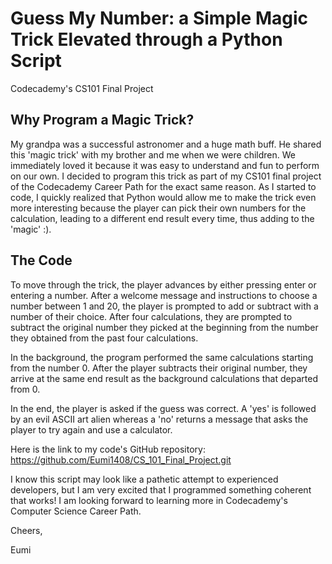 # Guess My Number: a Simple Magic Trick Elevated through a Python Script
Codecademy's CS101 Final Project

## Why Program a Magic Trick?
My grandpa was a successful astronomer and a huge math buff. He shared this 'magic trick' with my brother and me when we were children. We immediately loved it because it was easy to understand and fun to perform on our own. I decided to program this trick as part of my CS101 final project of the Codecademy Career Path for the exact same reason. As I started to code, I quickly realized that Python would allow me to make the trick even more interesting because the player can pick their own numbers for the calculation, leading to a different end result every time, thus adding to the 'magic' :).

## The Code
To move through the trick, the player advances by either pressing enter or entering a number. After a welcome message and instructions to choose a number between 1 and 20, the player is prompted to add or subtract with a number of their choice. After four calculations, they are prompted to subtract the original number they picked at the beginning from the number they obtained from the past four calculations. 

In the background, the program performed the same calculations starting from the number 0. After the player subtracts their original number, they arrive at the same end result as the background calculations that departed from 0.

In the end, the player is asked if the guess was correct. A 'yes' is followed by an evil ASCII art alien whereas a 'no' returns a message that asks the player to try again and use a calculator.

Here is the link to my code's GitHub repository: https://github.com/Eumi1408/CS_101_Final_Project.git

I know this script may look like a pathetic attempt to experienced developers, but I am very excited that I programmed something coherent that works! I am looking forward to learning more in Codecademy's Computer Science Career Path.

Cheers,

Eumi


